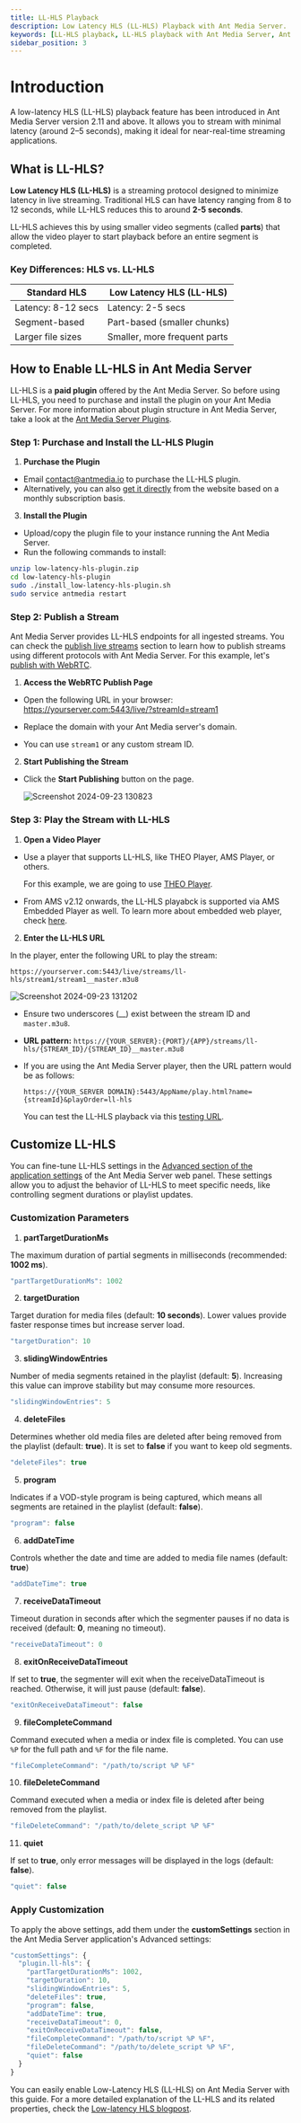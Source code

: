 ```yaml
---
title: LL-HLS Playback
description: Low Latency HLS (LL-HLS) Playback with Ant Media Server.
keywords: [LL-HLS playback, LL-HLS playback with Ant Media Server, Ant Media Server Documentation, Ant Media Server Tutorials]
sidebar_position: 3
---
```


# Introduction

A low-latency HLS (LL-HLS) playback feature has been introduced in Ant Media Server version 2.11 and above. It allows you to stream with minimal latency (around 2–5 seconds), making it ideal for near-real-time streaming applications.

## What is LL-HLS?

**Low Latency HLS (LL-HLS)** is a streaming protocol designed to minimize latency in live streaming. Traditional HLS can have latency ranging from 8 to 12 seconds, while LL-HLS reduces this to around **2-5 seconds**.

LL-HLS achieves this by using smaller video segments (called **parts**) that allow the video player to start playback before an entire segment is completed.

### Key Differences: HLS vs. LL-HLS

| Standard HLS | Low Latency HLS (LL-HLS) |
| ------------ | ------------------------ |
|Latency: 8-12 secs | Latency: 2-5 secs |
| Segment-based | Part-based (smaller chunks) |
| Larger file sizes | Smaller, more frequent parts |


## How to Enable LL-HLS in Ant Media Server

LL-HLS is a **paid plugin** offered by the Ant Media Server. So before using LL-HLS, you need to purchase and install the plugin on your Ant Media Server. For more information about plugin structure in Ant Media Server, take a look at the [Ant Media Server Plugins](https://antmedia.io/plugins-will-make-ant-media-server-more-powerful/).

### Step 1: Purchase and Install the LL-HLS Plugin

1. **Purchase the Plugin** 

- Email contact@antmedia.io to purchase the LL-HLS plugin.
- Alternatively, you can also [get it directly](https://antmedia.io/product/low-latency-hls-plugin/) from the website based on a monthly subscription basis.

3. **Install the Plugin**

- Upload/copy the plugin file to your instance running the Ant Media Server.
- Run the following commands to install:

```bash
unzip low-latency-hls-plugin.zip
cd low-latency-hls-plugin
sudo ./install_low-latency-hls-plugin.sh
sudo service antmedia restart
```

### Step 2: Publish a Stream

Ant Media Server provides LL-HLS endpoints for all ingested streams. You can check the [publish live streams](https://antmedia.io/docs/category/publish-live-stream/) section to learn how to publish streams using different protocols with Ant Media Server. For this example, let's [publish with WebRTC](https://antmedia.io/docs/guides/publish-live-stream/webrtc/).

1. **Access the WebRTC Publish Page**

- Open the following URL in your browser: https://yourserver.com:5443/live/?streamId=stream1

- Replace the domain with your Ant Media server's domain.

- You can use `stream1` or any custom stream ID.

2. **Start Publishing the Stream**

- Click the **Start Publishing** button on the page.

  ![Screenshot 2024-09-23 130823](https://github.com/user-attachments/assets/ce967db5-640a-4ddb-b584-7a7b9eb03883)

### Step 3: Play the Stream with LL-HLS

1. **Open a Video Player**

- Use a player that supports LL-HLS, like THEO Player, AMS Player, or others.

  For this example, we are going to use [THEO Player](https://www.theoplayer.com/test-your-stream-hls-dash-hesp).

- From AMS v2.12 onwards, the LL-HLS playabck is supported via AMS Embedded Player as well. To learn more about embedded web player, check [here](https://antmedia.io/docs/guides/playing-live-stream/embedded-web-player/).

2. **Enter the LL-HLS URL**

In the player, enter the following URL to play the stream:

```https://yourserver.com:5443/live/streams/ll-hls/stream1/stream1__master.m3u8```

![Screenshot 2024-09-23 131202](https://github.com/user-attachments/assets/63bca3f6-0c71-4ba8-a8f7-5b8d8f56c24f)


- Ensure two underscores (__) exist between the stream ID and `master.m3u8`.

- **URL pattern:** ```https://{YOUR_SERVER}:{PORT}/{APP}/streams/ll-hls/{STREAM_ID}/{STREAM_ID}__master.m3u8```

- If you are using the Ant Media Server player, then the URL pattern would be as follows:

  `https://{YOUR_SERVER DOMAIN}:5443/AppName/play.html?name={streamId}&playOrder=ll-hls`

  You can test the LL-HLS playback via this [testing URL](https://test.antmedia.io:5443/24x7test/play.html?name=live_test&playOrder=ll-hls).


## Customize LL-HLS

You can fine-tune LL-HLS settings in the [Advanced section of the application settings](https://antmedia.io/docs/guides/configuration-and-testing/ams-application-configuration/#management-panel-settings) of the Ant Media Server web panel. These settings allow you to adjust the behavior of LL-HLS to meet specific needs, like controlling segment durations or playlist updates.

### Customization Parameters

1. **partTargetDurationMs**

The maximum duration of partial segments in milliseconds (recommended: **1002 ms**).

```js
"partTargetDurationMs": 1002
```

2. **targetDuration**

Target duration for media files (default: **10 seconds**). Lower values provide faster response times but increase server load.
```js
"targetDuration": 10
```

3. **slidingWindowEntries**

Number of media segments retained in the playlist (default: **5**). Increasing this value can improve stability but may consume more resources.
```js
"slidingWindowEntries": 5
```

4. **deleteFiles**

Determines whether old media files are deleted after being removed from the playlist (default: **true**). It is set to **false** if you want to keep old segments.
```js
"deleteFiles": true
```

5. **program**

Indicates if a VOD-style program is being captured, which means all segments are retained in the playlist (default: **false**).
```js
"program": false
```

6. **addDateTime**

Controls whether the date and time are added to media file names (default: **true**)
```js
"addDateTime": true
```

7. **receiveDataTimeout**

Timeout duration in seconds after which the segmenter pauses if no data is received (default: **0**, meaning no timeout).
```js
"receiveDataTimeout": 0
```

8. **exitOnReceiveDataTimeout**

If set to **true**, the segmenter will exit when the receiveDataTimeout is reached. Otherwise, it will just pause (default: **false**).
```js
"exitOnReceiveDataTimeout": false
```

9. **fileCompleteCommand**

Command executed when a media or index file is completed. You can use `%P` for the full path and `%F` for the file name.
```js
"fileCompleteCommand": "/path/to/script %P %F"
```

10. **fileDeleteCommand**

Command executed when a media or index file is deleted after being removed from the playlist.
```js
"fileDeleteCommand": "/path/to/delete_script %P %F"
```

11. **quiet**

If set to **true**, only error messages will be displayed in the logs (default: **false**).
```js
"quiet": false
```

### Apply Customization

To apply the above settings, add them under the **customSettings** section in the Ant Media Server application's Advanced settings:

```js
"customSettings": {
  "plugin.ll-hls": {
    "partTargetDurationMs": 1002,
    "targetDuration": 10,
    "slidingWindowEntries": 5,
    "deleteFiles": true,
    "program": false,
    "addDateTime": true,
    "receiveDataTimeout": 0,
    "exitOnReceiveDataTimeout": false,
    "fileCompleteCommand": "/path/to/script %P %F",
    "fileDeleteCommand": "/path/to/delete_script %P %F",
    "quiet": false
  }
}
```

You can easily enable Low-Latency HLS (LL-HLS) on Ant Media Server with this guide. For a more detailed explanation of the LL-HLS and its related properties, check the [Low-latency HLS blogpost](https://antmedia.io/low-latency-hls-or-ll-hls/).
